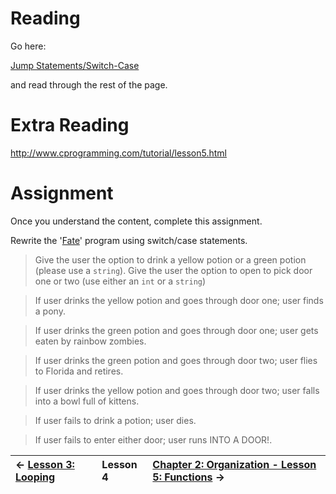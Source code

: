 # Reading #

Go here:

[Jump Statements/Switch-Case](http://www.cplusplus.com/doc/tutorial/control/#jump_statements)

and read through the rest of the page.

# Extra Reading #

http://www.cprogramming.com/tutorial/lesson5.html

# Assignment #

Once you understand the content, complete this assignment.

Rewrite the '[Fate](CPP_Lesson2#Fate.md)' program using switch/case statements.

> Give the user the option to drink a yellow potion or a green potion (please use a `string`). Give the user the option to open to pick door one or two (use either an `int` or a `string`)

> If user drinks the yellow potion and goes through door one; user finds a pony.

> If user drinks the green potion and goes through door one; user gets eaten by rainbow zombies.

> If user drinks the green potion and goes through door two; user flies to Florida and retires.

> If user drinks the yellow potion and goes through door two; user falls into a bowl full of kittens.

> If user fails to drink a potion; user dies.

> If user fails to enter either door; user runs INTO A DOOR!.

| ← [Lesson 3: Looping](CPP_Lesson3.md) | **Lesson 4** | [Chapter 2: Organization - Lesson 5: Functions](CPP_Lesson5.md) → |
|:----------------------------------------|:-------------|:--------------------------------------------------------------------|